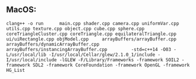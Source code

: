 ## MacOS:
`clang++ -o run      main.cpp shader.cpp camera.cpp uniformVar.cpp utils.cpp texture.cpp object.cpp cube.cpp sphere.cpp coreTriangleCluster.cpp coreTriangle.cpp equilateralTriangle.cpp ui/uiRectangle.cpp objModel.cpp     arrayBuffers/arrayBuffer.cpp arrayBuffers/dynamicArrayBuffer.cpp arrayBuffers/instancingArrayBuffer.cpp         -std=c++14 -O03 -L/usr/local/lib -I/usr/local/Cellar/glew/2.1.0_1/include -I/usr/local/include -lGLEW -F/Library/Frameworks -framework SOIL2 -framework SDL2 -framework CoreFoundation -framework OpenGL -framework HG_List`

